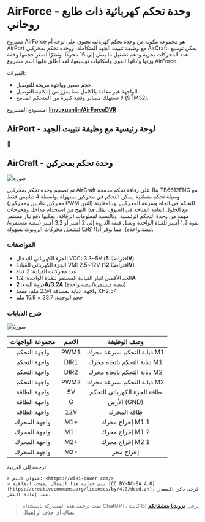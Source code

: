 # AirForce - وحدة تحكم كهربائية ذات طابع روحاني

مشروع AirForce هو مجموعة مكونة من وحدة تحكم كهربائية تحتوي على لوحة أم AirPort مع وظيفة تثبيت الجهد المتكاملة، ووحدة تحكم بمحركين AirCraft. يمكن توسيع عدد المحركات بحرية ودعم تشغيل ما يصل إلى 16 محركًا. ونظرًا لصغر حجمها وخفة وزنها وأدائها القوي وامكانيات توسيعها، لقد أطلق عليها اسم مشروع AirForce.

الميزات:

- حجم صغير وواجهة مريحة للتوصيل.
- الواجهة غير مغلقة بالكامل مما يعزز من إمكانية التوصيل.
- لا تستهلك مصادر وقتية كبيرة من المتحكم المدمج (STM32).

مستودع المشروع: [**linyuxuanlin/AirForceDVR**](https://github.com/linyuxuanlin/AirForceDVR)

## AirPort - لوحة رئيسية مع وظيفة تثبيت الجهد

🚧

## AirCraft - وحدة تحكم بمحركين

![صورة](https://media.wiki-power.com/img/20201101231734.jpg)

تم تصميم وحدة تحكم بمحركين AirCraft بناءً على رقاقة تحكم مدمجة TB6612FNG مع وسيلة تحكم منطقية. يمكن التحكم في محركين بسهولة بواسطة 4 دبابيس فقط (محركين عاديين ومحركين PWM اثنين) للتحكم في اتجاه وسرعة المحركين. وبالمقارنة مع الحلول العامة المتاحة في السوق، يقلل هذا النهج من استخدام مداخل ومخرجات مهمة من وحدة التحكم الرئيسية. وبالنسبة لمعلومات الرقاقة، يمكنها دفع تيار مستمر بقوة 1.2 أمبير للقناة الواحدة وتصل قيمة الذروة إلى 2 أمبير أو 3.2 أمبير (نبضة مستمرة/نبضة واحدة)، مما يوفر أداءً كافيًا لتشغيل محركات الروبوت بسهولة.

### المواصفات

- الجزء الكهربائي للإدخال VCC: 3.3~5V (افتراضيًا **5V**)
- الجزء الكهربائي للقيادة VM: 2.5~12V (افتراضيًا **12V**)
- عدد محركات القيادة: 2 قناة
- الحد الأقصى لتيار القيادة المستمر للقناة الواحدة: **1.2A**
- ذروة البدء: **2A/3.2A** (نبضة مستمرة/نبضة واحدة)
- واجهة: دبابة بمسافة 2.54 ملم، مقعد XH2.54
- حجم الوحدة: 23.7 × 15.8 ملم

### شرح الدبابات

![صورة](https://media.wiki-power.com/img/20201022104033.png)

| مجموعة الواجهات | الاسم |         وصف الوظيفة         |
| :-------------: | :---: | :-------------------------: |
|  واجهة التحكم   | PWM1  | دبابة التحكم بسرعة محرك M1  |
|  واجهة التحكم   | DIR1  | دبابة التحكم باتجاه محرك M1 |
|  واجهة التحكم   | DIR2  | دبابة التحكم باتجاه محرك M2 |
|  واجهة التحكم   | PWM2  | دبابة التحكم بسرعة محرك M2  |
|  واجهة الطاقة   |  5V   | طاقة الجزء الكهربائي للتحكم |
|  واجهة الطاقة   |   G   |         الأرض (GND)         |
|  واجهة الطاقة   |  12V  |         طاقة المحرك         |
|  واجهة المحرك   |  M1+  |       إخراج محرك M1 1       |
|  واجهة المحرك   |  M1-  |       إخراج محرك M1 2       |
|  واجهة المحرك   |  M2+  |       إخراج محرك M2 1       |
|  واجهة المحرك   |  M2-  |          إخراج محر          |

ترجمة إلى العربية:

```
> عنوان النص: <https://wiki-power.com/>
> يتم حماية هذا المقال بموجب اتفاقية [CC BY-NC-SA 4.0](https://creativecommons.org/licenses/by/4.0/deed.zh)، يُرجى ذكر المصدر عند إعادة النشر.
```

> تمت ترجمة هذه المشاركة باستخدام ChatGPT، يرجى [**تزويدنا بتعليقاتكم**](https://github.com/linyuxuanlin/Wiki_MkDocs/issues/new) إذا كانت هناك أي حذف أو إهمال.
